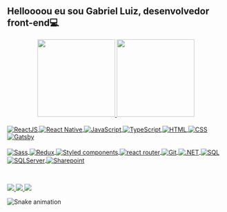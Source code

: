 ## Helloooou eu sou Gabriel Luiz, desenvolvedor front-end💻

<div align="center">
  <a href="https://github.com/gabrielluiz01">
  <img height="180em" src="https://github-readme-stats.vercel.app/api?username=gabrielluiz01&show_icons=true&theme=dark&include_all_commits=true&count_private=true"/>
  <img height="180em" src="https://github-readme-stats.vercel.app/api/top-langs/?username=gabrielluiz01&layout=compact&langs_count=7&theme=dark"/>
</div>
<div style="display: inline_block"><br>
  <img alt="ReactJS" align="center" src="https://img.shields.io/badge/React-20232A?style=for-the-badge&logo=react&logoColor=61DAFB">
  <img alt="React Native" align="center" src="https://img.shields.io/badge/React_Native-20232A?style=for-the-badge&logo=react&logoColor=61DAFB">
  <img alt="JavaScript" align="center" src="https://img.shields.io/badge/JavaScript-F7DF1E?style=for-the-badge&logo=javascript&logoColor=black">
  <img alt="TypeScript" align="center" src="https://img.shields.io/badge/TypeScript-007ACC?style=for-the-badge&logo=typescript&logoColor=white">
  <img alt="HTML" align="center" src="https://img.shields.io/badge/HTML5-E34F26?style=for-the-badge&logo=html5&logoColor=white">
  <img alt="CSS" align="center" src="https://img.shields.io/badge/CSS3-1572B6?style=for-the-badge&logo=css3&logoColor=white">
  <img alt="Gatsby" align="center" src="https://img.shields.io/badge/Gatsby-663399?style=for-the-badge&logo=gatsby&logoColor=white">
  
</div><br>
<div style="display: inline_block">  
  <img alt="Sass" align="center" src="https://img.shields.io/badge/Sass-CC6699?style=for-the-badge&logo=sass&logoColor=white"> 
  <img alt="Redux" align="center" src="https://img.shields.io/badge/Redux-593D88?style=for-the-badge&logo=redux&logoColor=white">
  <img alt="Styled components" align="center" src="https://img.shields.io/badge/styled--components-DB7093?style=for-the-badge&logo=styled-components&logoColor=white">
  <img alt="react router" align="center" src="https://img.shields.io/badge/React_Router-CA4245?style=for-the-badge&logo=react-router&logoColor=white">
  <img alt="Git" align="center" src="https://img.shields.io/badge/GIT-E44C30?style=for-the-badge&logo=git&logoColor=white">    
  <img alt=".NET" align="center" src="https://img.shields.io/badge/.NET-5C2D91?style=for-the-badge&logo=.net&logoColor=white">
  <img alt="SQL" align="center" src="https://img.shields.io/badge/MySQL-00000F?style=for-the-badge&logo=mysql&logoColor=white">
  <img alt="SQLServer" align="center" src="https://img.shields.io/badge/Microsoft_SQL_Server-CC2927?style=for-the-badge&logo=microsoft-sql-server&logoColor=white">
  <img alt="Sharepoint" align="center" src="https://img.shields.io/badge/Microsoft_SharePoint-0078D4?style=for-the-badge&logo=microsoft-sharepoint&logoColor=white">
  
  </div><br>
  
  ##
<div>
  <a href="https://www.linkedin.com/in/gabriel-ribeiro-66134b184" target="_blank">
    <img src="https://img.shields.io/badge/LinkedIn-0077B5?style=for-the-badge&logo=linkedin&logoColor=white">
  </a>
  <a href="https://www.instagram.com/97gabrielribeiro/" target="_blank">
    <img src="https://img.shields.io/badge/Instagram-E4405F?style=for-the-badge&logo=instagram&logoColor=white">
  </a>
<a href="mailto:gabriel.luizvieira01@gmail.com" target="_blank">
    <img src="https://img.shields.io/badge/Gmail-D14836?style=for-the-badge&logo=gmail&logoColor=white">
  </a>

![Snake animation](https://github.com/gabrielluiz01/gabrielluiz01/blob/output/github-contribution-grid-snake.svg)


</div>                                                                                                                                          
